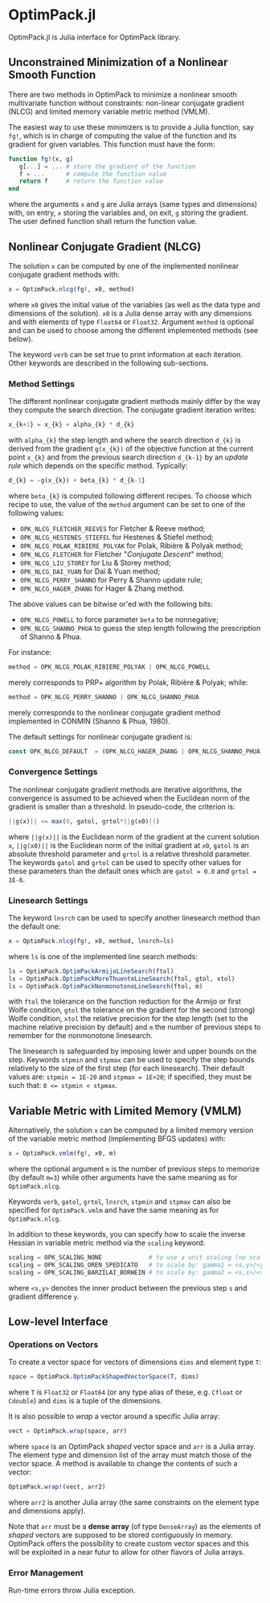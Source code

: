 # OptimPack.jl

OptimPack.jl is Julia interface for OptimPack library.


## Unconstrained Minimization of a Nonlinear Smooth Function

There are two methods in OptimPack to minimize a nonlinear smooth
multivariate function without constraints: non-linear conjugate gradient
(NLCG) and limited memory variable metric method (VMLM).

The easiest way to use these minimizers is to provide a Julia function, say
`fg!`, which is in charge of computing the value of the function and its
gradient for given variables.  This function must have the form:
```julia
function fg!(x, g)
   g[...] = ... # store the gradient of the function
   f = ...      # compute the function value
   return f     # return the function value
end
```
where the arguments `x` and `g` are Julia arrays (same types and
dimensions) with, on entry, `x` storing the variables and, on exit, `g`
storing the gradient.  The user defined function shall return the function
value.


## Nonlinear Conjugate Gradient (NLCG)

The solution `x` can be computed by one of the implemented nonlinear
conjugate gradient methods with:
```julia
x = OptimPack.nlcg(fg!, x0, method)
```
where `x0` gives the initial value of the variables (as well as the data
type and dimensions of the solution).  `x0` is a Julia dense array with any
dimensions and with elements of type `Float64` or `Float32`.  Argument
`method` is optional and can be used to choose among the different implemented
methods (see below).

The keyword `verb` can be set true to print information at each iteration.
Other keywords are described in the following sub-sections.


### Method Settings

The different nonlinear conjugate gradient methods mainly differ by the way
they compute the search direction.  The conjugate gradient iteration
writes:
```julia
x_{k+1} = x_{k} + alpha_{k} * d_{k}
```
with `alpha_{k}` the step length and where the search direction `d_{k}` is
derived from the gradient `g(x_{k})` of the objective function at the
current point `x_{k}` and from the previous search direction `d_{k-1}` by
an *update rule* which depends on the specific method.  Typically:
```julia
d_{k} = -g(x_{k}) + beta_{k} * d_{k-1}
```
where `beta_{k}` is computed following different recipes.  To choose which
recipe to use, the value of the `method` argument can be set to one of the
following values:

- `OPK_NLCG_FLETCHER_REEVES` for Fletcher & Reeve method;
- `OPK_NLCG_HESTENES_STIEFEL` for Hestenes & Stiefel method;
- `OPK_NLCG_POLAK_RIBIERE_POLYAK` for Polak, Ribière & Polyak method;
- `OPK_NLCG_FLETCHER` for Fletcher "*Conjugate Descent*" method;
- `OPK_NLCG_LIU_STOREY` for Liu & Storey method;
- `OPK_NLCG_DAI_YUAN` for Dai & Yuan method;
- `OPK_NLCG_PERRY_SHANNO` for Perry & Shanno update rule;
- `OPK_NLCG_HAGER_ZHANG` for Hager & Zhang method.

The above values can be bitwise or'ed with the following bits:

- `OPK_NLCG_POWELL` to force parameter `beta` to be nonnegative;
- `OPK_NLCG_SHANNO_PHUA` to guess the step length following the
  prescription of Shanno & Phua.

For instance:
```julia
method = OPK_NLCG_POLAK_RIBIERE_POLYAK | OPK_NLCG_POWELL
```
merely corresponds to PRP+ algorithm by Polak, Ribière & Polyak; while:
```julia
method = OPK_NLCG_PERRY_SHANNO | OPK_NLCG_SHANNO_PHUA
```
merely corresponds to the nonlinear conjugate gradient method implemented
in CONMIN (Shanno & Phua, 1980).

The default settings for nonlinear conjugate gradient is:
```julia
const OPK_NLCG_DEFAULT  = (OPK_NLCG_HAGER_ZHANG | OPK_NLCG_SHANNO_PHUA)
```


### Convergence Settings

The nonlinear conjugate gradient methods are iterative algorithms, the
convergence is assumed to be achieved when the Euclidean norm of the
gradient is smaller than a threshold.  In pseudo-code, the criterion is:
```julia
||g(x)|| <= max(0, gatol, grtol*||g(x0)||)
```
where `||g(x)||` is the Euclidean norm of the gradient at the current
solution `x`, `||g(x0)||` is the Euclidean norm of the initial gradient at
`x0`, `gatol` is an absolute threshold parameter and `grtol` is a relative
threshold parameter.  The keywords `gatol` and `grtol` can be used to
specify other values for these parameters than the default ones which are
`gatol = 0.0` and `grtol = 1E-6`.


### Linesearch Settings

The keyword `lnsrch` can be used to specify another linesearch method than
the default one:
```julia
x = OptimPack.nlcg(fg!, x0, method, lnsrch=ls)
```
where `ls` is one of the implemented line search methods:
```julia
ls = OptimPack.OptimPackArmijoLineSearch(ftol)
ls = OptimPack.OptimPackMoreThuenteLineSearch(ftol, gtol, xtol)
ls = OptimPack.OptimPackNonmonotoneLineSearch(ftol, m)
```
with `ftol` the tolerance on the function reduction for the Armijo or first
Wolfe condition, `gtol` the tolerance on the gradient for the second
(strong) Wolfe condition, `xtol` the relative precision for the step length
(set to the machine relative precision by default) and `m` the number of
previous steps to remember for the nonmonotone linesearch.

The linesearch is safeguarded by imposing lower and upper bounds on the
step.  Keywords `stpmin` and `stpmax` can be used to specify the step
bounds relatively to the size of the first step (for each linesearch).
Their default values are: `stpmin = 1E-20` and `stpmax = 1E+20`; if
specified, they must be such that: `0 <= stpmin < stpmax`.


## Variable Metric with Limited Memory (VMLM)

Alternatively, the solution `x` can be computed by a limited memory version
of the variable metric method (implementing BFGS updates) with:
```julia
x = OptimPack.vmlm(fg!, x0, m)
```
where the optional argument `m` is the number of previous steps to memorize
(by default `m=3`) while other arguments have the same meaning as for
`OptimPack.nlcg`.

Keywords `verb`, `gatol`, `grtol`, `lnsrch`, `stpmin` and `stpmax` can also
be specified for `OptimPack.vmlm` and have the same meaning as for
`OptimPack.nlcg`.

In addition to these keywords, you can specify how to scale the inverse
Hessian in variable metric method via the `scaling` keyword:
```julia
scaling = OPK_SCALING_NONE             # to use a unit scaling (no scaling)
scaling = OPK_SCALING_OREN_SPEDICATO   # to scale by: gamma1 = <s,y>/<y,y>
scaling = OPK_SCALING_BARZILAI_BORWEIN # to scale by: gamma2 = <s,s>/<s,y>
```
where `<s,y>` denotes the inner product between the previous step `s` and
gradient difference `y`.


## Low-level Interface

### Operations on Vectors

To create a vector space for vectors of dimensions `dims` and element type
`T`:
```julia
space = OptimPack.OptimPackShapedVectorSpace(T, dims)
```
where `T` is `Float32` or `Float64` (or any type alias of these,
e.g. `Cfloat` or `Cdouble`) and `dims` is a tuple of the dimensions.

It is also possible to *wrap* a vector around a specific Julia array:
```julia
vect = OptimPack.wrap(space, arr)
```
where `space` is an OptimPack *shaped* vector space and `arr` is a Julia
array.  The element type and dimension list of the array must match those
of the vector space.  A method is available to change the contents of such
a vector:
```julia
OptimPack.wrap!(vect, arr2)
```
where `arr2` is another Julia array (the same constraints on the element
type and dimensions apply).

Note that `arr` must be a **dense array** (of type `DenseArray`) as the
elements of *shaped* vectors are supposed to be stored contiguously in
memory.  OptimPack offers the possibility to create custom vector spaces
and this will be exploited in a near futur to allow for other flavors of
Julia arrays.


### Error Management

Run-time errors throw Julia exception.

